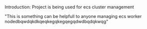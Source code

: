 Introduction: Project is being used for ecs cluster management

"This is something can be helpfull to anyone managing ecs worker nodedbqwdqkdkqeqkegqkegqegqdwdbqdqkwqg"

